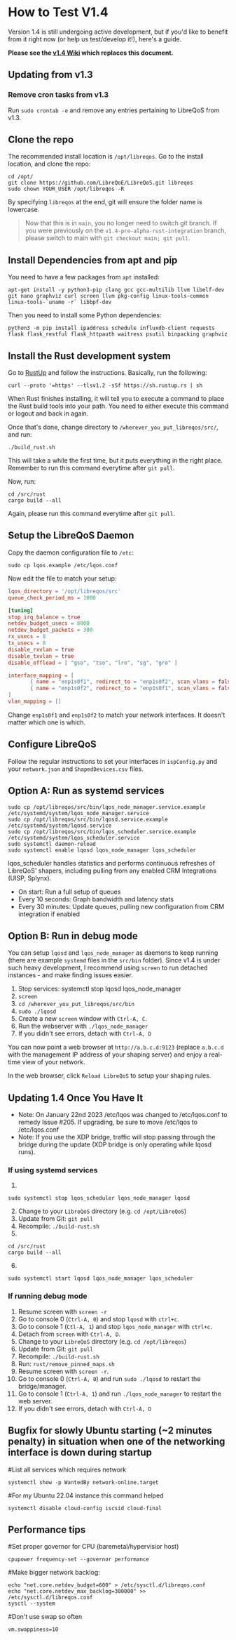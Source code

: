 # How to Test V1.4

Version 1.4 is still undergoing active development, but if you'd like to benefit from it right now (or help us test/develop it!), here's a guide.

<strong> Please see the [v1.4 Wiki](https://github.com/LibreQoE/LibreQoS/wiki/v1.4) which replaces this document. </strong>

## Updating from v1.3
### Remove cron tasks from v1.3
Run ```sudo crontab -e``` and remove any entries pertaining to LibreQoS from v1.3.

## Clone the repo

The recommended install location is `/opt/libreqos`.
Go to the install location, and clone the repo:

```
cd /opt/
git clone https://github.com/LibreQoE/LibreQoS.git libreqos
sudo chown YOUR_USER /opt/libreqos -R
```
By specifying `libreqos` at the end, git will ensure the folder name is lowercase.

> Now that this is in `main`, you no longer need to switch git branch. If you were previously on the `v1.4-pre-alpha-rust-integration` branch, please switch to main with `git checkout main; git pull`.

## Install Dependencies from apt and pip

You need to have a few packages from `apt` installed:

```
apt-get install -y python3-pip clang gcc gcc-multilib llvm libelf-dev git nano graphviz curl screen llvm pkg-config linux-tools-common linux-tools-`uname -r` libbpf-dev
```

Then you need to install some Python dependencies:

```
python3 -m pip install ipaddress schedule influxdb-client requests flask flask_restful flask_httpauth waitress psutil binpacking graphviz
```

## Install the Rust development system

Go to [RustUp](https://rustup.rs) and follow the instructions. Basically, run the following:

```
curl --proto '=https' --tlsv1.2 -sSf https://sh.rustup.rs | sh
```

When Rust finishes installing, it will tell you to execute a command to place the Rust build tools into your path. You need to either execute this command or logout and back in again.

Once that's done, change directory to `/wherever_you_put_libreqos/src/`, and run:

```
./build_rust.sh
```

This will take a while the first time, but it puts everything in the right place.
Remember to run this command everytime after `git pull`.

Now, run:
```
cd /src/rust
cargo build --all
```
Again, please run this command everytime after `git pull`.

## Setup the LibreQoS Daemon

Copy the daemon configuration file to `/etc`:

```
sudo cp lqos.example /etc/lqos.conf
```

Now edit the file to match your setup:

```toml
lqos_directory = '/opt/libreqos/src'
queue_check_period_ms = 1000

[tuning]
stop_irq_balance = true
netdev_budget_usecs = 8000
netdev_budget_packets = 300
rx_usecs = 8
tx_usecs = 8
disable_rxvlan = true
disable_txvlan = true
disable_offload = [ "gso", "tso", "lro", "sg", "gro" ]

interface_mapping = [
       { name = "enp1s0f1", redirect_to = "enp1s0f2", scan_vlans = false },
       { name = "enp1s0f2", redirect_to = "enp1s0f1", scan_vlans = false }
]
vlan_mapping = []
```

Change `enp1s0f1` and `enp1s0f2` to match your network interfaces. It doesn't matter which one is which.

## Configure LibreQoS

Follow the regular instructions to set your interfaces in `ispConfig.py` and your `network.json` and `ShapedDevices.csv` files.

## Option A: Run as systemd services

```
sudo cp /opt/libreqos/src/bin/lqos_node_manager.service.example /etc/systemd/system/lqos_node_manager.service
sudo cp /opt/libreqos/src/bin/lqosd.service.example /etc/systemd/system/lqosd.service
sudo cp /opt/libreqos/src/bin/lqos_scheduler.service.example /etc/systemd/system/lqos_scheduler.service
sudo systemctl daemon-reload
sudo systemctl enable lqosd lqos_node_manager lqos_scheduler
```
lqos_scheduler handles statistics and performs continuous refreshes of LibreQoS' shapers, including pulling from any enabled CRM Integrations (UISP, Splynx).
* On start: Run a full setup of queues
* Every 10 seconds: Graph bandwidth and latency stats
* Every 30 minutes: Update queues, pulling new configuration from CRM integration if enabled

## Option B: Run in debug mode

You can setup `lqosd` and `lqos_node_manager` as daemons to keep running (there are example `systemd` files in the `src/bin` folder). Since v1.4 is under such heavy development, I recommend using `screen` to run detached instances - and make finding issues easier.

1. Stop services: systemctl stop lqosd lqos_node_manager
2. `screen`
3. `cd /wherever_you_put_libreqos/src/bin`
4. `sudo ./lqosd`
5. Create a new `screen` window with `Ctrl-A, C`.
6. Run the webserver with `./lqos_node_manager`
7. If you didn't see errors, detach with `Ctrl-A, D`

You can now point a web browser at `http://a.b.c.d:9123` (replace `a.b.c.d` with the management IP address of your shaping server) and enjoy a real-time view of your network.

In the web browser, click `Reload LibreQoS` to setup your shaping rules.

## Updating 1.4 Once You Have It

* Note: On January 22nd 2023 /etc/lqos was changed to /etc/lqos.conf to remedy Issue #205. If upgrading, be sure to move /etc/lqos to /etc/lqos.conf
* Note: If you use the XDP bridge, traffic will stop passing through the bridge during the update (XDP bridge is only operating while lqosd runs).

### If using systemd services

1.
```
sudo systemctl stop lqos_scheduler lqos_node_manager lqosd
```
2. Change to your `LibreQoS` directory (e.g. `cd /opt/LibreQoS`)
3. Update from Git: `git pull`
4. Recompile: `./build-rust.sh`
5. 
```
cd /src/rust
cargo build --all
```
6.
```
sudo systemctl start lqosd lqos_node_manager lqos_scheduler
```

### If running debug mode

1. Resume screen with `screen -r`
2. Go to console 0 (`Ctrl-A, 0`) and stop `lqosd` with `ctrl+c`.
3. Go to console 1 (`Ctl-A, 1`) and stop `lqos_node_manager` with `ctrl+c`.
4. Detach from `screen` with `Ctrl-A, D`.
5. Change to your `LibreQoS` directory (e.g. `cd /opt/libreqos`)
6. Update from Git: `git pull`
7. Recompile: `./build-rust.sh`
8. Run: `rust/remove_pinned_maps.sh`
9. Resume screen with `screen -r`.
10. Go to console 0 (`Ctrl-A, 0`) and run `sudo ./lqosd` to restart the bridge/manager.
11. Go to console 1 (`Ctrl-A, 1`) and run `./lqos_node_manager` to restart the web server.
12. If you didn't see errors, detach with `Ctrl-A, D` 

## Bugfix for slowly Ubuntu starting (~2 minutes penalty) in situation when one of the networking interface is down during startup

#List all services which requires network
```
systemctl show -p WantedBy network-online.target
```

#For my Ubuntu 22.04 instance this command helped
```
systemctl disable cloud-config iscsid cloud-final
```

## Performance tips

#Set proper governor for CPU (baremetal/hypervisior host)
```
cpupower frequency-set --governor performance
```

#Make bigger network backlog:
```
echo "net.core.netdev_budget=600" > /etc/sysctl.d/libreqos.conf 
echo "net.core.netdev_max_backlog=300000" >> /etc/sysctl.d/libreqos.conf
sysctl --system
```

#Don't use swap so often
```
vm.swappiness=10
```
